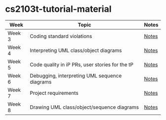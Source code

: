 # cs2103t-tutorial-material

| Week   | Topic                                           | Notes                                                                                                                  |
| ------ | ----------------------------------------------- | ---------------------------------------------------------------------------------------------------------------------- |
| Week 3 | Coding standard violations                      | [Notes](https://github.com/Punpun1643/ay2324s1-cs2103t-tutorial-materials/blob/master/w3-coding-standard.md)           |
| Week 4 | Interpreting UML class/object diagrams          | [Notes](https://github.com/Punpun1643/ay2324s1-cs2103t-tutorial-materials/blob/master/w4-class-object-diagram.md)      |
| Week 5 | Code quality in iP PRs, user stories for the tP | [Notes](https://github.com/Punpun1643/ay2324s1-cs2103t-tutorial-materials/blob/master/w5-code-quality-user-stories.md) |
| Week 6 | Debugging, interpreting UML sequence diagrams | [Notes](https://github.com/Punpun1643/ay2324s1-cs2103t-tutorial-materials/blob/master/w6-sequence-diagrams.md)|
| Week 7 | Project requirements | [Notes](https://github.com/Punpun1643/ay2324s1-cs2103t-tutorial-materials/blob/master/w7-project-requirements.md) |
| Week 8 | Drawing UML class/object/sequence diagrams | [Notes](https://github.com/Punpun1643/ay2324s1-cs2103t-tutorial-materials/blob/master/w8-drawing-uml-class-object-sequence-diagrams.md)|

